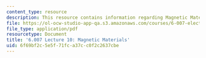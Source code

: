 ```yaml
---
content_type: resource
description: This resource contains information regarding Magnetic Materials.
file: https://ol-ocw-studio-app-qa.s3.amazonaws.com/courses/6-007-electromagnetic-energy-from-motors-to-lasers-spring-2011/6f69bf2c5e5f71fca37cc0f2c2637cbe_MIT6_007S11_lec10.pdf
file_type: application/pdf
resourcetype: Document
title: '6.007 Lecture 10: Magnetic Materials'
uid: 6f69bf2c-5e5f-71fc-a37c-c0f2c2637cbe
---
```

